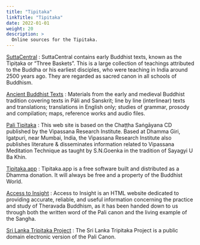 ```yaml
---
title: "Tipitaka"
linkTitle: "Tipitaka"
date: 2022-01-01
weight: 20
description: >
  Online sources for the Tipitaka.
---
```


[SuttaCentral](https://suttacentral.net)
: SuttaCentral contains early Buddhist texts, known as the Tipiṭaka or “Three Baskets”. This is a large collection of teachings attributed to the Buddha or his earliest disciples, who were teaching in India around 2500 years ago. They are regarded as sacred canon in all schools of Buddhism.

[Ancient Buddhist Texts](https://www.ancient-buddhist-texts.net)
: Materials from the early and medieval Buddhist tradition covering texts in Pāli and Sanskrit; line by line (interlinear) texts and translations; translations in English only; studies of grammar, prosody and compilation; maps, reference works and audio files.

[Pali Tipitaka](https://tipitaka.org)
: This web site is based on the Chaṭṭha Saṅgāyana CD published by the Vipassana Research Institute. Based at Dhamma Giri, Igatpuri, near Mumbai, India, the Vipassana Research Institute also publishes literature & disseminates information related to Vipassana Meditation Technique as taught by S.N.Goenka in the tradition of Sayagyi U Ba Khin.

[Tipitaka.app](https://tipitaka.app)
: Tipitaka.app is a free software built and distributed as a Dhamma donation. It will always be free and a property of the Buddhist World.

[Access to Insight](https://www.accesstoinsight.org)
: Access to Insight is an HTML website dedicated to providing accurate, reliable, and useful information concerning the practice and study of Theravada Buddhism, as it has been handed down to us through both the written word of the Pali canon and the living example of the Sangha.

[Sri Lanka Tripitaka Project](https://www.accesstoinsight.org/tipitaka/sltp/index.html)
: The Sri Lanka Tripitaka Project is a public domain electronic version of the Pali Canon.
